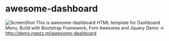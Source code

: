 # awesome-dashboard
![ScreenShot](https://erikodionyblog.files.wordpress.com/2016/09/sketch-2.png?raw=true "SS-Desktop-1")
This is awesome-dashboard HTML template for Dashboard Menu, Build with Bootstrap Framework, Font Awesome and Jquery
Demo -> http://demo.ngezz.ml/awesome-dashboard
